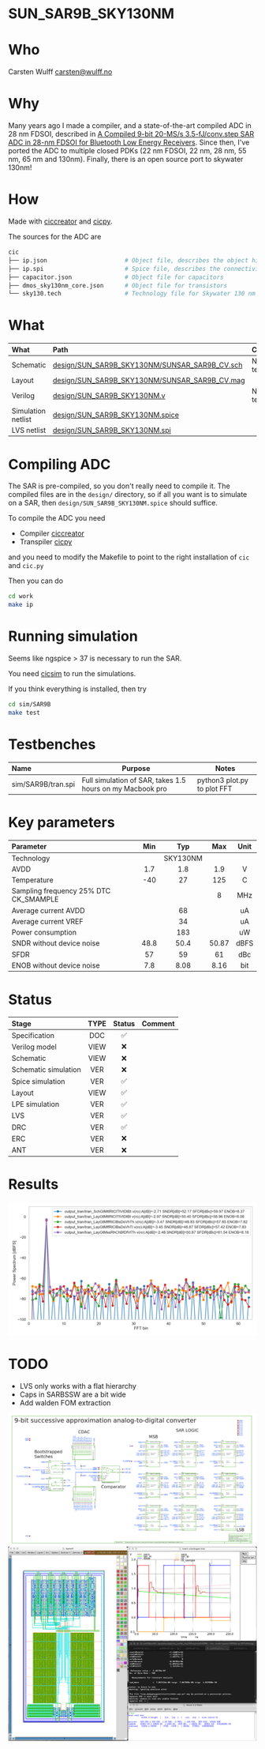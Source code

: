 # SUN_SAR9B_SKY130NM

# Who
Carsten Wulff carsten@wulff.no

# Why
Many years ago I made a compiler, and a state-of-the-art compiled ADC in 28 nm
FDSOI, described in [A Compiled 9-bit 20-MS/s
3.5-fJ/conv.step SAR ADC in 28-nm FDSOI for Bluetooth Low Energy
Receivers](https://ieeexplore.ieee.org/document/7906479). Since then, I've
ported the ADC to multiple closed PDKs (22 nm FDSOI, 22 nm, 28 nm, 55 nm, 65 nm and
130nm). Finally, there is an open source port to skywater 130nm!

# How
Made with [ciccreator](https://github.com/wulffern/ciccreator) and
 [cicpy](https://github.com/wulffern/cicpy).
 
The sources for the ADC are

``` bash
cic
├── ip.json                      # Object file, describes the object hierarchy of the circuits in the SAR
├── ip.spi                       # Spice file, describes the connectivity 
├── capacitor.json               # Object file for capacitors
├── dmos_sky130nm_core.json      # Object file for transistors
└── sky130.tech                  # Technology file for Skywater 130 nm
```

 
# What
| What               | Path                                   | Comment          |
|:-------------------|:---------------------------------------|:-----------------|
| Schematic          | [design/SUN_SAR9B_SKY130NM/SUNSAR_SAR9B_CV.sch](design/SUN_SAR9B_SKY130NM/SUNSAR_SAR9B_CV.sch) | Not fully tested |
| Layout             | [design/SUN_SAR9B_SKY130NM/SUNSAR_SAR9B_CV.mag](design/SUN_SAR9B_SKY130NM/SUNSAR_SAR9B_CV.mag) |                  |
| Verilog            | [design/SUN_SAR9B_SKY130NM.v](design/SUN_SAR9B_SKY130NM.v)            | Not tested       |
| Simulation netlist | [design/SUN_SAR9B_SKY130NM.spice](design/SUN_SAR9B_SKY130NM.spice)        |                  |
| LVS netlist        | [design/SUN_SAR9B_SKY130NM.spi](design/SUN_SAR9B_SKY130NM.spi)          |                  |


# Compiling ADC
The SAR is pre-compiled, so you don't really need to compile it. The compiled files are
in the `design/` directory, so if all you want is to simulate on a SAR, then
`design/SUN_SAR9B_SKY130NM.spice` should suffice.

To compile the ADC you need

- Compiler [ciccreator](https://github.com/wulffern/ciccreator)
- Transpiler [cicpy](https://github.com/wulffern/cicpy)

and you need to modify the Makefile to point to the right installation of `cic`
and `cic.py`

Then you can do

``` bash
cd work
make ip
```

# Running simulation

Seems like ngspice > 37 is necessary to run the SAR.

You need [cicsim](https://github.com/wulffern/cicsim) to run the
simulations.

If you think everything is installed, then try 

``` bash
cd sim/SAR9B
make test 
```

# Testbenches

| Name              | Purpose                                                       | Notes                                      |
|:------------------|---------------------------------------------------------------|--------------------------------------------|
| sim/SAR9B/tran.spi          | Full simulation of SAR, takes 1.5 hours on my Macbook pro     | python3 plot.py <runfile> to plot FFT      |


# Key parameters
| Parameter                             | Min  | Typ     | Max   | Unit |
|:--------------------------------------|:----:|:-------:|:-----:|:----:|
| Technology                            |      | SKY130NM |       |      |
| AVDD                                  | 1.7  | 1.8     | 1.9   | V    |
| Temperature                           | -40  | 27      | 125   | C    |
| Sampling frequency 25% DTC CK_SMAMPLE |      |         | 8     | MHz  |
| Average current AVDD                  |      | 68      |       | uA   |
| Average current VREF                  |      | 34      |       | uA   |
| Power consumption                     |      | 183     |       | uW   |
| SNDR without device noise             | 48.8 | 50.4    | 50.87 | dBFS |
| SFDR                                  | 57   | 59      | 61    | dBc  |
| ENOB without device noise             | 7.8  | 8.08    | 8.16  | bit  |



# Status

| Stage                | TYPE | Status             | Comment |
|:---------------------|:----:|:------------------:|:-------:|
| Specification        | DOC  | :white_check_mark: |         |
| Verilog model        | VIEW | :x:                |         |
| Schematic            | VIEW | :x:                |         |
| Schematic simulation | VER  | :x:                |         |
| Spice simulation     | VER  | :white_check_mark: |         |
| Layout               | VIEW | :white_check_mark: |         |
| LPE simulation       | VER  | :white_check_mark: |         |
| LVS                  | VER  | :white_check_mark: |         |
| DRC                  | VER  | :white_check_mark: |         |
| ERC                  | VER  | :x:                |         |
| ANT                  | VER  | :x:                |         |


# Results

![128 point FFT of SAR output](media/tran.png)


# TODO
- LVS only works with a flat hierarchy
- Caps in SARBSSW are a bit wide
- Add walden FOM extraction


![schematic ](media/SUNSAR_SAR9B_CV.png)
![magic layout](media/SAR9B_CV.png)

